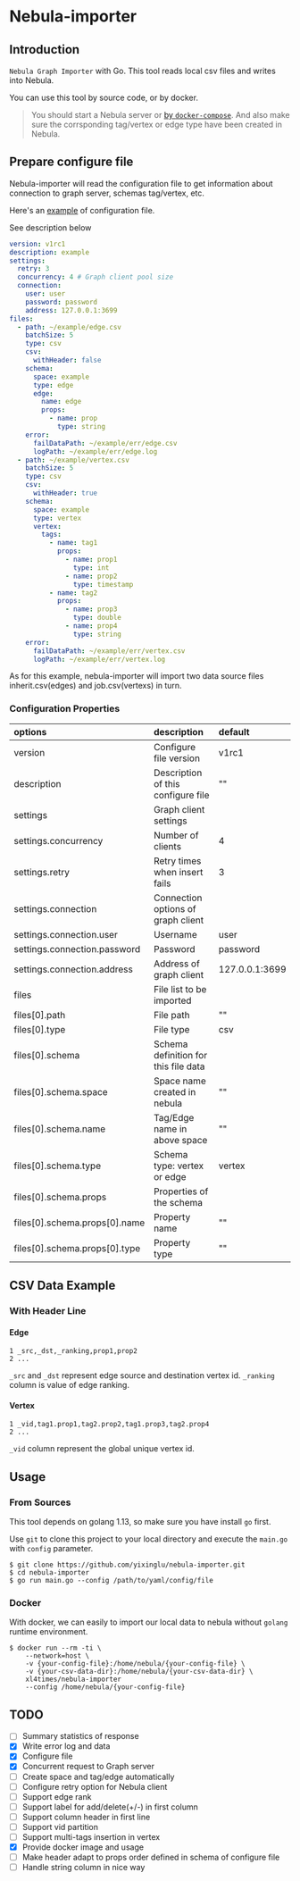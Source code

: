 # Nebula-importer

## Introduction

`Nebula Graph Importer` with Go. This tool reads local csv files and writes into Nebula.

You can use this tool by source code, or by docker.

> You should start a Nebula server or [by `docker-compose`](https://github.com/vesoft-inc/nebula-docker-compose "nebula-docker-compose").  And also make sure the corrsponding tag/vertex or edge type have been created in Nebula.

## Prepare configure file

Nebula-importer will read the configuration file to get information about connection to graph server, schemas tag/vertex, etc.

Here's an [example](example/example.yaml) of configuration file.

See description below

```yaml
version: v1rc1
description: example
settings:
  retry: 3
  concurrency: 4 # Graph client pool size
  connection:
    user: user
    password: password
    address: 127.0.0.1:3699
files:
  - path: ~/example/edge.csv
    batchSize: 5
    type: csv
    csv:
      withHeader: false
    schema:
      space: example
      type: edge
      edge:
        name: edge
        props:
          - name: prop
            type: string
    error:
      failDataPath: ~/example/err/edge.csv
      logPath: ~/example/err/edge.log
  - path: ~/example/vertex.csv
    batchSize: 5
    type: csv
    csv:
      withHeader: true
    schema:
      space: example
      type: vertex
      vertex:
        tags:
          - name: tag1
            props:
              - name: prop1
                type: int
              - name: prop2
                type: timestamp
          - name: tag2
            props:
              - name: prop3
                type: double
              - name: prop4
                type: string
    error:
      failDataPath: ~/example/err/vertex.csv
      logPath: ~/example/err/vertex.log
```

As for this example, nebula-importer will import two data source files inherit.csv(edges) and job.csv(vertexs) in turn.

### Configuration Properties

| options                       | description                          | default        |
| :--                           | :--                                  | :--            |
| version                       | Configure file version               | v1rc1          |
| description                   | Description of this configure file   | ""             |
| settings                      | Graph client settings                |                |
| settings.concurrency          | Number of clients                    | 4              |
| settings.retry                | Retry times when insert fails        | 3              |
| settings.connection           | Connection options of graph client   |                |
| settings.connection.user      | Username                             | user           |
| settings.connection.password  | Password                             | password       |
| settings.connection.address   | Address of graph client              | 127.0.0.1:3699 |
| files                         | File list to be imported             |                |
| files[0].path                 | File path                            | ""             |
| files[0].type                 | File type                            | csv            |
| files[0].schema               | Schema definition for this file data |                |
| files[0].schema.space         | Space name created in nebula         | ""             |
| files[0].schema.name          | Tag/Edge name in above space         | ""             |
| files[0].schema.type          | Schema type: vertex or edge          | vertex         |
| files[0].schema.props         | Properties of the schema             |                |
| files[0].schema.props[0].name | Property name                        | ""             |
| files[0].schema.props[0].type | Property type                        | ""             |

## CSV Data Example

### With Header Line

#### Edge

```csv
1 _src,_dst,_ranking,prop1,prop2
2 ...
```

`_src` and `_dst` represent edge source and destination vertex id. `_ranking` column is value of edge ranking.

#### Vertex

```csv
1 _vid,tag1.prop1,tag2.prop2,tag1.prop3,tag2.prop4
2 ...
```

`_vid` column represent the global unique vertex id.

## Usage

### From Sources

This tool depends on golang 1.13, so make sure you have install `go` first.

Use `git` to clone this project to your local directory and execute the `main.go` with `config` parameter.

``` shell
$ git clone https://github.com/yixinglu/nebula-importer.git
$ cd nebula-importer
$ go run main.go --config /path/to/yaml/config/file
```

### Docker

With docker, we can easily to import our local data to nebula without `golang` runtime environment.

```shell
$ docker run --rm -ti \
    --network=host \
    -v {your-config-file}:/home/nebula/{your-config-file} \
    -v {your-csv-data-dir}:/home/nebula/{your-csv-data-dir} \
    xl4times/nebula-importer
    --config /home/nebula/{your-config-file}
```

## TODO

- [ ] Summary statistics of response
- [X] Write error log and data
- [X] Configure file
- [X] Concurrent request to Graph server
- [ ] Create space and tag/edge automatically
- [ ] Configure retry option for Nebula client
- [ ] Support edge rank
- [ ] Support label for add/delete(+/-) in first column
- [ ] Support column header in first line
- [ ] Support vid partition
- [ ] Support multi-tags insertion in vertex
- [X] Provide docker image and usage
- [ ] Make header adapt to props order defined in schema of configure file
- [ ] Handle string column in nice way
